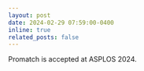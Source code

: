 ```yaml
---
layout: post
date: 2024-02-29 07:59:00-0400
inline: true
related_posts: false
---
```


Promatch is accepted at ASPLOS 2024.
